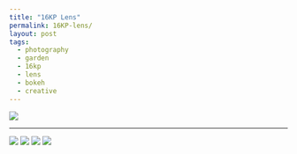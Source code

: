 ```yaml
---
title: "16KP Lens"
permalink: 16KP-lens/
layout: post
tags:
  - photography
  - garden
  - 16kp
  - lens
  - bokeh
  - creative
---
```


![](/content/posts/assets/photos/DSC02328.jpg)

---

![](/content/posts/assets/photos/DSC02345.jpg)
![](/content/posts/assets/photos/DSC02346.jpg)
![](/content/posts/assets/photos/DSC02351.jpg)
![](/content/posts/assets/photos/DSC02352.jpg)